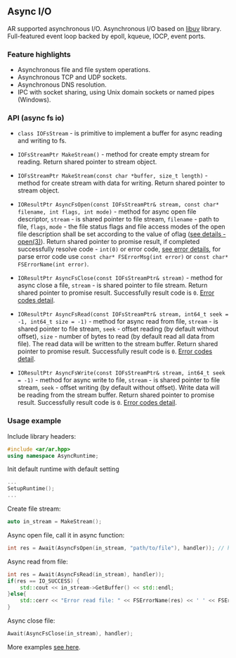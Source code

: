 ## Async I/O

AR supported asynchronous I/O. 
Asynchronous I/O based on [libuv](https://github.com/libuv/libuv) library. 
Full-featured event loop backed by epoll, kqueue, IOCP, event ports.

### Feature highlights
* Asynchronous file and file system operations.
* Asynchronous TCP and UDP sockets.
* Asynchronous DNS resolution.
* IPC with socket sharing, using Unix domain sockets or named pipes (Windows).

### API (async fs io)
* `class IOFsStream` - is primitive to implement a buffer for async reading and writing to fs.

* `IOFsStreamPtr MakeStream()` - method for create empty stream for reading. Return shared pointer to stream object.
* `IOFsStreamPtr MakeStream(const char *buffer, size_t length)` - method for create stream with data for writing. Return shared pointer to stream object.
* `IOResultPtr AsyncFsOpen(const IOFsStreamPtr& stream, const char* filename, int flags, int mode)` - method for async open file descriptor, `stream` - is shared pointer to file stream, `filename` - path to file, `flags`, `mode` - the file status flags and file access modes of the open file description shall be set according to the value of oflag ([see details - open(3)](https://linux.die.net/man/3/open)). Return shared pointer to promise result, if completed successfully resolve code - `int(0)` or error code, [see error details](http://docs.libuv.org/en/v1.x/errors.html), for parse error code use `const char* FSErrorMsg(int error)` or `const char* FSErrorName(int error)`.
* `IOResultPtr AsyncFsClose(const IOFsStreamPtr& stream)` - method for async close a file, `stream` - is shared pointer to file stream. Return shared pointer to promise result. Successfully result code is `0`. [Error codes detail](http://docs.libuv.org/en/v1.x/errors.html).
* `IOResultPtr AsyncFsRead(const IOFsStreamPtr& stream, int64_t seek = -1, int64_t size = -1)` - method for async read from file, `stream` - is shared pointer to file stream, `seek` - offset reading (by default without offset), `size` - number of bytes to read (by default read all data from file). The read data will be written to the stream buffer. Return shared pointer to promise result. Successfully result code is `0`. [Error codes detail](http://docs.libuv.org/en/v1.x/errors.html).
* `IOResultPtr AsyncFsWrite(const IOFsStreamPtr& stream, int64_t seek = -1)` - method for async write to file, `stream` - is shared pointer to file stream, `seek` - offset writing (by default without offset). Write data will be reading from the stream buffer. Return shared pointer to promise result. Successfully result code is `0`. [Error codes detail](http://docs.libuv.org/en/v1.x/errors.html).


### Usage example
Include library headers:
``` C++
#include <ar/ar.hpp>
using namespace AsyncRuntime;
```

Init default runtime with default setting
``` C++
...
SetupRuntime();
...
```
Create file stream:
```C++
auto in_stream = MakeStream();
```

Async open file, call it in async function:
```C++
int res = Await(AsyncFsOpen(in_stream, "path/to/file"), handler)); // handler - it is pointer to the coroutine object.
```

Async read from file:
```C++
int res = Await(AsyncFsRead(in_stream), handler));
if(res == IO_SUCCESS) {
    std::cout << in_stream->GetBuffer() << std::endl;
}else{
    std::cerr << "Error read file: " << FSErrorName(res) << ' ' << FSErrorMsg(res) << std::endl;
}
```

Async close file:
```C++
Await(AsyncFsClose(in_stream), handler);
```

More examples [see here](../examples/io.cpp).
